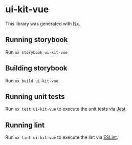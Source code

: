 # ui-kit-vue

This library was generated with [Nx](https://nx.dev).

## Running storybook

Run `nx storybook ui-kit-vue`

## Building storybook

Run `nx build ui-kit-vue`

## Running unit tests

Run `nx test ui-kit-vue` to execute the unit tests via [Jest](https://jestjs.io).

## Running lint

Run `nx lint ui-kit-vue` to execute the lint via [ESLint](https://eslint.org/).
